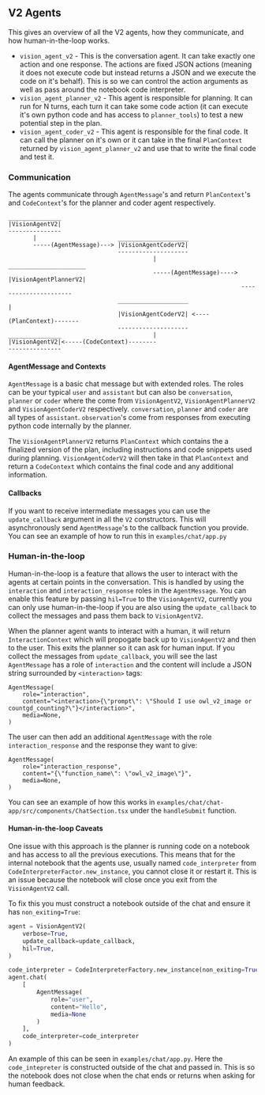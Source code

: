 ## V2 Agents

This gives an overview of all the V2 agents, how they communicate, and how human-in-the-loop works.

- `vision_agent_v2` - This is the conversation agent. It can take exactly one action and one response. The actions are fixed JSON actions (meaning it does not execute code but instead returns a JSON and we execute the code on it's behalf). This is so we can control the action arguments as well as pass around the notebook code interpreter.
- `vision_agent_planner_v2` - This agent is responsible for planning. It can run for N turns, each turn it can take some code action (it can execute it's own python code and has access to `planner_tools`) to test a new potential step in the plan.
- `vision_agent_coder_v2` - This agent is responsible for the final code. It can call the planner on it's own or it can take in the final `PlanContext` returned by `vision_agent_planner_v2` and use that to write the final code and test it.

### Communication
The agents communicate through `AgentMessage`'s and return `PlanContext`'s and `CodeContext`'s for the planner and coder agent respectively.
```
_______________
|VisionAgentV2|
---------------
       |                       ____________________
       -----(AgentMessage)---> |VisionAgentCoderV2|
                               --------------------
                                         |                        ______________________
                                         -----(AgentMessage)----> |VisionAgentPlannerV2|
                                                                  ----------------------
                               ____________________                         |
                               |VisionAgentCoderV2| <----(PlanContext)-------
                               --------------------
_______________                          |
|VisionAgentV2|<-----(CodeContext)--------
---------------                    
```

#### AgentMessage and Contexts
`AgentMessage` is a basic chat message but with extended roles. The roles can be your typical `user` and `assistant` but can also be `conversation`, `planner` or `coder` where the come from `VisionAgentV2`, `VisionAgentPlannerV2` and `VisionAgentCoderV2` respectively. `conversation`, `planner` and `coder` are all types of `assistant`. `observation`'s come from responses from executing python code internally by the planner.

The `VisionAgentPlannerV2` returns `PlanContext` which contains the a finalized version of the plan, including instructions and code snippets used during planning. `VisionAgentCoderV2` will then take in that `PlanContext` and return a `CodeContext` which contains the final code and any additional information.


#### Callbacks
If you want to receive intermediate messages you can use the `update_callback` argument in all the `V2` constructors. This will asynchronously send `AgentMessage`'s to the callback function you provide. You can see an example of how to run this in `examples/chat/app.py`

### Human-in-the-loop
Human-in-the-loop is a feature that allows the user to interact with the agents at certain points in the conversation. This is handled by using the `interaction` and `interaction_response` roles in the `AgentMessage`. You can enable this feature by passing `hil=True` to the `VisionAgentV2`, currently you can only use human-in-the-loop if you are also using the `update_callback` to collect the messages and pass them back to `VisionAgentV2`.

When the planner agent wants to interact with a human, it will return `InteractionContext` which will propogate back up to `VisionAgentV2` and then to the user. This exits the planner so it can ask for human input. If you collect the messages from `update_callback`, you will see the last `AgentMessage` has a role of `interaction` and the content will include a JSON string surrounded by `<interaction>` tags:

```
AgentMessage(
    role="interaction",
    content="<interaction>{\"prompt\": \"Should I use owl_v2_image or countgd_counting?\"}</interaction>",
    media=None,
)
```

The user can then add an additional `AgentMessage` with the role `interaction_response` and the response they want to give:

```
AgentMessage(
    role="interaction_response",
    content="{\"function_name\": \"owl_v2_image\"}",
    media=None,
)
```

You can see an example of how this works in `examples/chat/chat-app/src/components/ChatSection.tsx` under the `handleSubmit` function.


#### Human-in-the-loop Caveats
One issue with this approach is the planner is running code on a notebook and has access to all the previous executions. This means that for the internal notebook that the agents use, usually named `code_interpreter` from `CodeInterpreterFactor.new_instance`, you cannot close it or restart it. This is an issue because the notebook will close once you exit from the `VisionAgentV2` call.

To fix this you must construct a notebook outside of the chat and ensure it has `non_exiting=True`:

```python
agent = VisionAgentV2(
    verbose=True,
    update_callback=update_callback,
    hil=True,
)

code_interpreter = CodeInterpreterFactory.new_instance(non_exiting=True)
agent.chat(
    [
        AgentMessage(
            role="user",
            content="Hello",
            media=None
        )
    ],
    code_interpreter=code_interpreter
)
```

An example of this can be seen in `examples/chat/app.py`. Here the `code_intepreter` is constructed outside of the chat and passed in. This is so the notebook does not close when the chat ends or returns when asking for human feedback.
